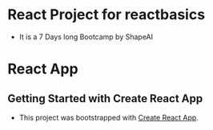 # React Project for reactbasics

- It is a 7 Days long Bootcamp by ShapeAI

# React App

## Getting Started with Create React App
- This project was bootstrapped with [Create React App](https://github.com/facebook/create-react-app).